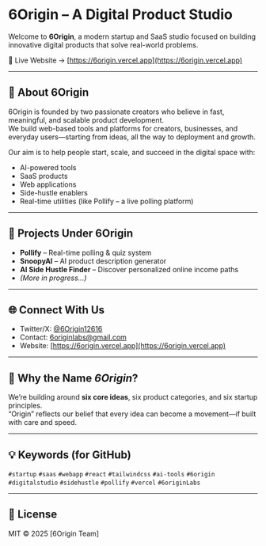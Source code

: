 # 6Origin – A Digital Product Studio

Welcome to **6Origin**, a modern startup and SaaS studio focused on building innovative digital products that solve real-world problems.

🚀 Live Website → [https://6origin.vercel.app](https://6origin.vercel.app)

---

## 👋 About 6Origin

6Origin is founded by two passionate creators who believe in fast, meaningful, and scalable product development.  
We build web-based tools and platforms for creators, businesses, and everyday users—starting from ideas, all the way to deployment and growth.

Our aim is to help people start, scale, and succeed in the digital space with:

- AI-powered tools
- SaaS products
- Web applications
- Side-hustle enablers
- Real-time utilities (like Pollify – a live polling platform)

---

## 📌 Projects Under 6Origin

- **Pollify** – Real-time polling & quiz system  
- **SnoopyAI** – AI product description generator  
- **AI Side Hustle Finder** – Discover personalized online income paths  
- *(More in progress...)*

---

## 🌐 Connect With Us

- Twitter/X: [@6Origin12616](https://x.com/6Origin12616)
- Contact: [6originlabs@gmail.com](mailto:6originlabs@gmail.com)
- Website: [https://6origin.vercel.app](https://6origin.vercel.app)

---

## 🧠 Why the Name *6Origin*?

We’re building around **six core ideas**, six product categories, and six startup principles.  
“Origin” reflects our belief that every idea can become a movement—if built with care and speed.

---

## 💡 Keywords (for GitHub)

`#startup` `#saas` `#webapp` `#react` `#tailwindcss` `#ai-tools` `#6origin` `#digitalstudio` `#sidehustle` `#pollify` `#vercel` `#6originLabs`

---

## 📄 License

MIT © 2025 [6Origin Team]


